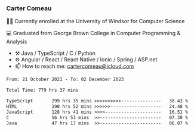 ### Carter Comeau

🙋‍♂️ Currently enrolled at the University of Windsor for Computer Science

💻 Graduated from George Brown College in Computer Programming & Analysis

- ⚒️ Java / TypeScript / C / Python
- ⚙️ Angular / React / React Native / Ionic / Spring / ASP.net
- 📫 How to reach me: cartercomeau@icloud.com

<!--START_SECTION:waka-->

```txt
From: 21 October 2021 - To: 02 December 2023

Total Time: 779 hrs 37 mins

TypeScript       299 hrs 35 mins >>>>>>>>>>---------------   38.43 %
HTML             190 hrs 52 mins >>>>>>-------------------   24.48 %
JavaScript       128 hrs 41 mins >>>>---------------------   16.51 %
C                56 hrs 53 mins  >>-----------------------   07.30 %
Java             47 hrs 17 mins  >>-----------------------   06.07 %
```

<!--END_SECTION:waka-->
